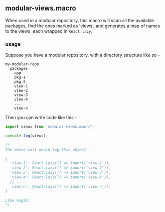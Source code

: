 ## modular-views.macro

When used in a modular repository, this macro will scan all the available
packages, find the ones marked as 'views', and generates a map of names to the
views, each wrapped in `React.lazy`.

### usage

Suppose you have a modular repository, with a directory structure like so -

```
my-modular-repo
  packages
    app
    pkg-1
    pkg-2
    view-1
    view-2
    view-3
    view-4
    ...
    view-n
```

Then you can write code like this -

```jsx
import views from 'modular-views.macro';

console.log(views);

/* 
The above call would log this object - 

{
  'view-1': React.lazy(() => import('view-1')),
  'view-2': React.lazy(() => import('view-2')),
  'view-3': React.lazy(() => import('view-3')),
  'view-4': React.lazy(() => import('view-4')),
  // ...
  'view-n': React.lazy(() => import('view-n')),
}

Like magic!
*/
```
